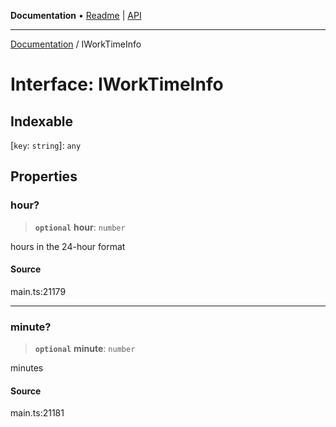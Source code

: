 **Documentation** • [Readme](../README.md) \| [API](../globals.md)

***

[Documentation](../README.md) / IWorkTimeInfo

# Interface: IWorkTimeInfo

## Indexable

 \[`key`: `string`\]: `any`

## Properties

### hour?

> **`optional`** **hour**: `number`

hours in the 24-hour format

#### Source

main.ts:21179

***

### minute?

> **`optional`** **minute**: `number`

minutes

#### Source

main.ts:21181
